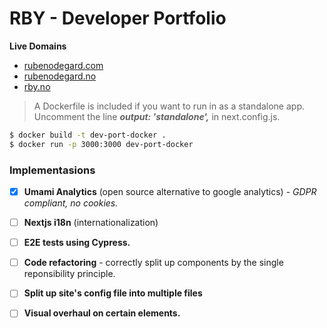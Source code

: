 # RBY - Developer Portfolio

**Live Domains**

- [rubenodegard.com](https://rubenodegard.com)
- [rubenodegard.no](https://rubenodegard.no)
- [rby.no](https://rby.no)

> A Dockerfile is included if you want to run in as a standalone app.\
> Uncomment the line _**output: 'standalone',**_ in next.config.js.

```bash
$ docker build -t dev-port-docker .
$ docker run -p 3000:3000 dev-port-docker
```

### Implementasions

- [x] **Umami Analytics** (open source alternative to google analytics) - _GDPR
      compliant, no cookies._

- [ ] **Nextjs i18n** (internationalization)
- [ ] **E2E tests using Cypress.**
- [ ] **Code refactoring** - correctly split up components by the single
      reponsibility principle.
- [ ] **Split up site's config file into multiple files**
- [ ] **Visual overhaul on certain elements.**
